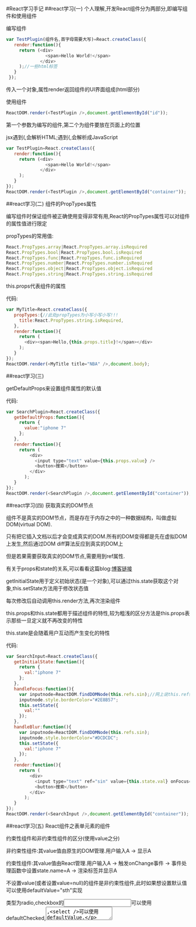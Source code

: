 #React学习手记
##react学习(一)
 个人理解,开发React组件分为两部分,即编写组件和使用组件
 
 编写组件
 ```javascript
 var TestPlugin(组件名,首字母需要大写)=React.createClass({
    render:function(){
      return (<div>
                <span>Hello World!</span>
              </div>
      );//一些html标签
    }
  });
 ```
 传入一个对象,属性render返回组件的UI界面组成(html部分)
 
 使用组件
 ```javascript
 ReactDOM.render(<TestPlugin />,document.getElementById("id"));
 ```
 第一个参数为编写的组件,第二个为组件要放在页面上的位置
 
 jsx遇到(,会解析HTML;遇到{,会解析成JavaScript
 ```javascript
 var TestPlugin=React.createClass({
    render:function(){
      return (<div>
                <span>Hello World!</span>
              </div>
      );
    }
 });
 ReactDOM.render(<TestPlugin />,document.getElementById("container"));
 ```
##react学习(二)
 组件的PropTypes属性
 
 编写组件时保证组件被正确使用变得非常有用,React的PropTypes属性可以对组件的属性值进行限定
 
 propTypes的常用值:
 ```javascript
 React.PropTypes.array|React.PropTypes.array.isRequired
 React.PropTypes.bool|React.PropTypes.bool.isRequired
 React.PropTypes.func|React.PropTypes.func.isRequired
 React.PropTypes.number|React.PropTypes.number.isRequired
 React.PropTypes.object|React.PropTypes.object.isRequired
 React.PropTypes.string|React.PropTypes.string.isRequired
 ```
 this.props代表组件的属性
 
 代码:
 ```javascript
 var MyTitle=React.createClass({
    propTypes:{//此处propTypes为小写小写小写!!!
      title:React.PropTypes.string.isRequired,
    },
    render:function(){
      return (
        <div><span>Hello,{this.props.title}!</span></div>
      );
    }
 });
 ReactDOM.render(<MyTitle title="NBA" />,document.body);
 ```
##react学习(三)

 getDefaultProps来设置组件属性的默认值
 
 代码:
 ```javascript
 var SearchPlugin=React.createClass({
    getDefaultProps:function(){
      return {
        value:"iphone 7"
      };
    },
    render:function(){
      return (
          <div>
            <input type="text" value={this.props.value} />
            <button>搜索</button>
          </div>
        );
    }
 });
 ReactDOM.render(<SearchPlugin />,document.getElementById("container"));
 ```
##react学习(四)
 获取真实的DOM节点
 
 组件不是真实的DOM节点，而是存在于内存之中的一种数据结构，叫做虚拟DOM(virtual DOM).
  
 只有把它插入文档以后才会变成真实的DOM.所有的DOM变得都是先在虚拟DOM上发生,然后通过DOM diff算法反应到真实的DOM上
 
 但是若果需要获取真实的DOM节点,需要用到ref属性.
 
 有关于props和state的关系,可以看看这篇blog:[博客链接](http://blog.csdn.net/code_for_free/article/details/50762171)
 
 getInitialState用于定义初始状态(是一个对象),可以通过this.state获取这个对象,this.setState方法用于修改状态值
 
 每次修改后自动调用this.render方法,再次渲染组件
 
 this.props和this.state都用于描述组件的特性,较为粗浅的区分方法是this.props表示那些一旦定义就不再改变的特性
 
 this.state是会随着用户互动而产生变化的特性
 
 代码:
 ```javascript
 var SearchInput=React.createClass({
    getInitialState:function(){
      return {
        val:"iphone 7"
      };
    },
    handleFocus:function(){
      var inputnode=ReactDOM.findDOMNode(this.refs.sin);//网上说this.refs.sin就可以取到DOM节点，我试了不行，后来发现可能是版本的原因
      inputnode.style.borderColor="#2E8B57";
      this.setState({
        val:""
      });
    },
    handleBlur:function(){
      var inputnode=ReactDOM.findDOMNode(this.refs.sin);
      inputnode.style.borderColor="#DCDCDC";
      this.setState({
        val:"iphone 7"
      });
    },
    render:function(){
      return (
          <div>
            <input type="text" ref="sin" value={this.state.val} onFocus={this.handleFocus} onBlur={this.handleBlur} />
            <button>搜索</button>
          </div>
        );
    }
 });
 ReactDOM.render(<SearchInput />,document.getElementById("container"));
 ```
##react学习(五)
 React组件之表单元素的组件
 
 约束性组件和非约束性组件的区分(使用value之分)
 
 非约束性组件:其value值由原生的DOM管理.用户输入A -> 显示A
 
 约束性组件:其value值由React管理.用户输入A -> 触发onChange事件 -> 事件处理函数中设置state.name=A -> 渲染标签并显示A
  
 
 不设置value(或者设置value=null)的组件是非约束性组件,此时如果想设置默认值可以使用defaultValue="sth"实现
 
 类型为radio,checkbox的<input />可以使用defaultChecked,<textarea />,<select />可以使用defaultValue.
  
 onChange事件中通过event.target.value来读取用户输入的值
 
 代码:
 ```javascript
 var LimitPlugin=React.createClass({
    getInitialState:function(){
      return {
        value:"Hello World!"
      };
    },
    handleChange:function(event){
      this.setState({
        value:event.target.value
      });
      //如果把上面一段代码注释掉,不做任何处理,则组件为不可编辑状态
    },
    render:function(){
      return (
        <div>
          <input type="text" value={this.state.value} onChange={this.handleChange} />
        </div>
      );
    }
  });
  ReactDOM.render(<LimitPlugin />,document.getElementById("container"));
  
  var UnLimitPlugin=React.createClass({
    render:function(){
      return (
        <div>
          <input type="text" defaultValue="Hello NBA!" />
        </div>  
      );
    }
 });
 ReactDOM.render(<UnLimitPlugin />,document.getElementById("container"));
 ```
##react学习(六)
 css样式
 
 在React中,style行内样式不再是一个简单的字符串.它是一个{}的对象,这个对象里边的key是样式名称的驼峰命名显示,
 
 而value则是你想要的样式值(通常是字符串).
 
 1.使用{{}}来添加css样式
 ```javascript
 var CssPlugin=React.createClass({
    render:function(){
      return (
        <div style={{color:"red"}}>Hello World!</div>
      );
    }
 });
 ```
 2.使用变量单独定义
 ```javascript
 var divStyle={color:"red"};
  var CssPlugin=React.createClass({
    render:function(){
      return (
        <div style={divStyle}>Hello World!</div>
      );
    }
 });
 ```
##react学习(七)
 组件的生命周期
 
 React组件的生命周期分为三个状态:
 
 Mount,英文有安装,嵌入,准备成立的意思
 
 Update,这个大家都知道,更新
 
 Unmount,英文意思就是卸载
 
 然后React为每个状态都提供了两种处理函数:will,在进入状态之前调用和did,在进入状态之后调用
 
 三种状态共计五个函数:
 ```javascript
  componentWillMount(),componentDidMount(),componentWillUnmount(),
  componentWillUpdate(object nextProps,object nextState),componentDidUpdate(object prevProps,object prevState)
 ```
 组件第一次被实例化经历以下几个阶段:
 ```javascript
 getDefaultProps->getInitialState->componentWillMount->render->componentDidMount
 ```
 以后组件的state变化时:
 ```javascript
 shouldComponentUpdate(object nextProps,object nextState)(组件判断是否重新渲染时调用,如果没有变化则不会重新渲染)->
 componentWillUpdate->render->componentDidUpdate
 ```
 以后组件的props变化时:
 ```javascript
 componentWillReceiveProps(object nextProps)->shouldComponentUpdate->componentWillUpdate->render->componentDidUpdate
 ```
 代码:
 ```javascript
 var CounterPlugin=React.createClass({
    propTypes:{
      title:React.PropTypes.string
    },
    getDefaultProps:function(){
      console.log("getDefaultProps...");
      return {
        title:"A Counter",
        step:1
      };
    },
    getInitialState:function(){
      console.log("getInitialState...");
      return {
        num:0
      };
    },
    handleClick:function(value){
      var count=this.state.num+value;
      this.setState({
        num:count
      });
    },
    componentWillMount:function(){
      console.log("componentWillMount...");
    },
    render:function(){
      console.log("render...");
      var step=this.props.step;
      return (
          <div>
            <h2>{this.props.title}</h2>
            <div>{this.state.num}</div>
            <input type="button" value="+" onClick={this.handleClick.bind(this,step)} />
            <input type="button" value="-" onClick={this.handleClick.bind(this,-step)} />
          </div>
        );
    },
    componentDidMount:function(){
      console.log("componentDidMount...");
    },
    shouldComponentUpdate:function(nextProps,nextState){
      console.log("shouldComponentUpdate...");
      if(this.state.num===nextState.num){
        return false;
      }else{
        return true;
      }
    },
    componentWillUpdate:function(){
        console.log("componentWillUpdate...");
    },
    componentDidUpdate:function(){
        console.log("componentDidUpdate...");
    }
 });
 ReactDOM.render(<CounterPlugin />,document.getElementById("container"));
 ```
 上面一段代码加载之后,在console控制台可以看到以此打印:
 ```javascript
 getDefaultProps...
 getInitialState...
 componentWillMount...
 render...
 componentDidMount...
 ```
 然后每次单击 +/- 按钮时可以看到console控制台会依次打印出:
 ```javascript
 shouldComponentUpdate...
 componentWillUpdate...
 render...
 componentDidUpdate...
 ```
 componentWillMount函数调用时,this.refs对象为空对象,如果在此函数中调用this.setState,则会更新state对象,
 
 相当于会覆盖getInitialState函数返回的对象信息,虽然这样做没有什么意义.
 
 componentDidMount是非常常用的生命周期方法,仅当组件被挂载后调用一次,这意味着可以在这个函数中进行一些DOM操作等,
 
 比如希望组件中的一个textbox可以再挂载后自动获取焦点.
 
 componentWillReceiveProps在将要接受新的props时被调用,不是说props是不可变状态吗?
 
 情况通常是这样的,当一个父组件包含了一个子组件,子组件的一个props的值是父组件的states的值,
 
 那么当父组件可变状态改变时,子组件的props也更新了,于是调用了这个函数.
 
 这个生命周期函数componentWillReceiveProps提供了更新states的机会,可以调用this.setState,
 
 也是唯一可以在组件更新周期中调用this.setState的函数.
  
 
 shouldComponentUpdate是在更新前根据该函数的返回值决定是否进行这次更新.
 ```javascript
 shouldComponentUpdate (nextProps, nextState) {
    // 比较props或者state，返回true则更新照常，返回false则取消更新，且不会调用下面的两个生命周期函数
 }
 ```
 **注意:绝对不要在componentWillUpdate和componentDidUpdate中调用this.setState方法,否则将导致无限循环调用.
 
 componentWillUnmount会在组件即将从挂载点移去时调用.
 
 **以上这段文字来自于 —— ／leozdgao（简书作者）[原文链接](http://www.jianshu.com/p/788a82dac136)
